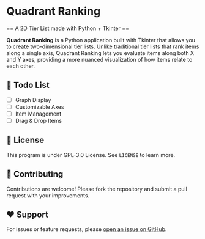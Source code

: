 # Quadrant Ranking
== A 2D Tier List made with Python + Tkinter ==

**Quadrant Ranking** is a Python application built with Tkinter that allows you to create two-dimensional tier lists. Unlike traditional tier lists that rank items along a single axis, Quadrant Ranking lets you evaluate items along both X and Y axes, providing a more nuanced visualization of how items relate to each other.

## 📃 Todo List
- [ ] Graph Display
- [ ] Customizable Axes
- [ ] Item Management
- [ ] Drag & Drop Items

## 📜 License
This program is under GPL-3.0 License. See `LICENSE` to learn more.

## 🤝 Contributing
Contributions are welcome! Please fork the repository and submit a pull request with your improvements.

## ❤️ Support
For issues or feature requests, please [open an issue on GitHub](https://github.com/ronnapat2552/quadrant_ranking/issues).
